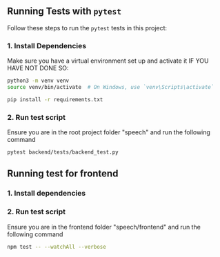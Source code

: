 





## Running Tests with `pytest`

Follow these steps to run the `pytest` tests in this project:

### 1. Install Dependencies

Make sure you have a virtual environment set up and activate it IF YOU HAVE NOT DONE SO:

```bash
python3 -m venv venv
source venv/bin/activate  # On Windows, use `venv\Scripts\activate`

pip install -r requirements.txt
```

### 2. Run test script
Ensure you are in the root project folder "speech" and run the following command

```bash
pytest backend/tests/backend_test.py
```


## Running test for frontend
### 1. Install dependencies

### 2. Run test script

Ensure you are in the frontend folder "speech/frontend" and run the following command

```bash
npm test -- --watchAll --verbose
```